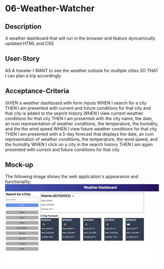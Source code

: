 # 06-Weather-Watcher

## Description 

A weather dashboard that will run in the browser and feature dyncamically updated HTML and CSS

## User-Story

AS A traveler
I WANT to see the weather outlook for multiple cities
SO THAT I can plan a trip accordingly

## Acceptance-Criteria

GIVEN a weather dashboard with form inputs
WHEN I search for a city
THEN I am presented with current and future conditions for that city and that city is added to the search history
WHEN I view current weather conditions for that city
THEN I am presented with the city name, the date, an icon representation of weather conditions, the temperature, the humidity, and the the wind speed
WHEN I view future weather conditions for that city
THEN I am presented with a 5-day forecast that displays the date, an icon representation of weather conditions, the temperature, the wind speed, and the humidity
WHEN I click on a city in the search history
THEN I am again presented with current and future conditions for that city

## Mock-up

The following image shows the web application's appearance and functionality: 
![](assets/images/06-server-side-apis-homework-demo.png)
